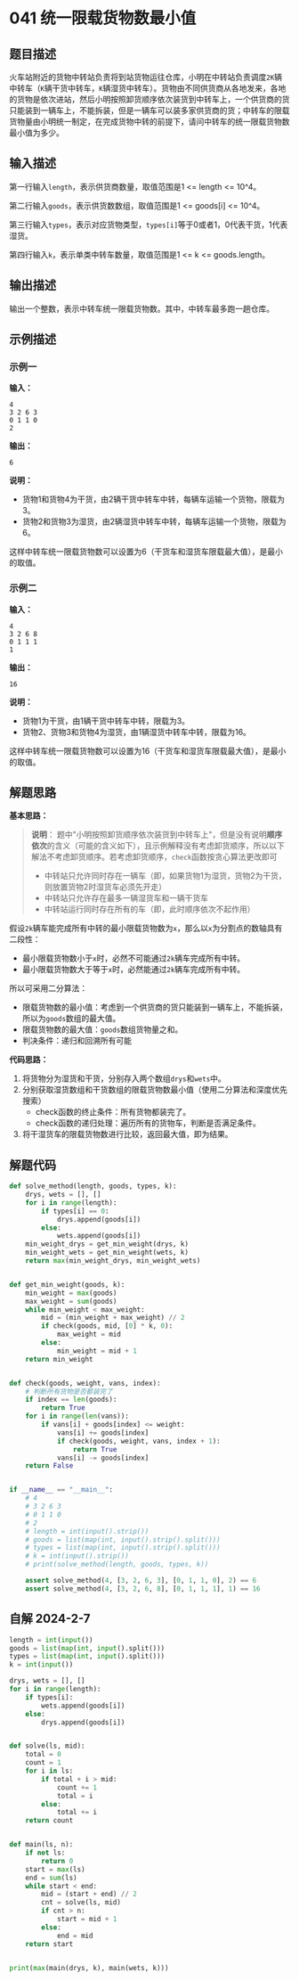 # 041 统一限载货物数最小值

## 题目描述

火车站附近的货物中转站负责将到站货物运往仓库，小明在中转站负责调度`2K`辆中转车（`K`辆干货中转车，`K`辆湿货中转车）。货物由不同供货商从各地发来，各地的货物是依次进站，然后小明按照卸货顺序依次装货到中转车上，一个供货商的货只能装到一辆车上，不能拆装，但是一辆车可以装多家供货商的货；中转车的限载货物量由小明统一制定，在完成货物中转的前提下，请问中转车的统一限载货物数最小值为多少。

## 输入描述

第一行输入`length`，表示供货商数量，取值范围是1 <= length <= 10^4。

第二行输入`goods`，表示供货数数组，取值范围是1 <= goods[i] <= 10^4。

第三行输入`types`，表示对应货物类型，`types[i]`等于0或者1，0代表干货，1代表湿货。

第四行输入`k`，表示单类中转车数量，取值范围是1 <= k <= goods.length。

## 输出描述

输出一个整数，表示中转车统一限载货物数。其中，中转车最多跑一趟仓库。

## 示例描述

### 示例一

**输入：**
```text
4
3 2 6 3
0 1 1 0
2
```

**输出：**
```text
6
```

**说明：**

- 货物1和货物4为干货，由2辆干货中转车中转，每辆车运输一个货物，限载为3。
- 货物2和货物3为湿货，由2辆湿货中转车中转，每辆车运输一个货物，限载为6。

这样中转车统一限载货物数可以设置为6（干货车和湿货车限载最大值），是最小的取值。

### 示例二

**输入：**
```text
4
3 2 6 8
0 1 1 1
1
```

**输出：**
```text
16
```

**说明：**

- 货物1为干货，由1辆干货中转车中转，限载为3。
- 货物2、货物3和货物4为湿货，由1辆湿货中转车中转，限载为16。

这样中转车统一限载货物数可以设置为16（干货车和湿货车限载最大值），是最小的取值。

## 解题思路

**基本思路：**

> **说明**： 题中"小明按照卸货顺序依次装货到中转车上"，但是没有说明**顺序依次**的含义（可能的含义如下），且示例解释没有考虑卸货顺序，所以以下解法不考虑卸货顺序。若考虑卸货顺序，`check`函数按贪心算法更改即可
> - 中转站只允许同时存在一辆车（即，如果货物1为湿货，货物2为干货，则放置货物2时湿货车必须先开走）
> - 中转站只允许存在最多一辆湿货车和一辆干货车
> - 中转站运行同时存在所有的车（即，此时顺序依次不起作用）

假设`2k`辆车能完成所有中转的最小限载货物数为`x`，那么以`x`为分割点的数轴具有二段性：
- 最小限载货物数小于`x`时，必然不可能通过`2k`辆车完成所有中转。
- 最小限载货物数大于等于`x`时，必然能通过`2k`辆车完成所有中转。

所以可采用二分算法：
- 限载货物数的最小值：考虑到一个供货商的货只能装到一辆车上，不能拆装，所以为`goods`数组的最大值。
- 限载货物数的最大值：`goods`数组货物量之和。
- 判决条件：递归和回溯所有可能

**代码思路：**
1. 将货物分为湿货和干货，分别存入两个数组`drys`和`wets`中。
2. 分别获取湿货数组和干货数组的限载货物数最小值（使用二分算法和深度优先搜索）
    - check函数的终止条件：所有货物都装完了。
    - check函数的递归处理：遍历所有的货物车，判断是否满足条件。
3. 将干湿货车的限载货物数进行比较，返回最大值，即为结果。

## 解题代码
```python
def solve_method(length, goods, types, k):
    drys, wets = [], []
    for i in range(length):
        if types[i] == 0:
            drys.append(goods[i])
        else:
            wets.append(goods[i])
    min_weight_drys = get_min_weight(drys, k)
    min_weight_wets = get_min_weight(wets, k)
    return max(min_weight_drys, min_weight_wets)


def get_min_weight(goods, k):
    min_weight = max(goods)
    max_weight = sum(goods)
    while min_weight < max_weight:
        mid = (min_weight + max_weight) // 2
        if check(goods, mid, [0] * k, 0):
            max_weight = mid
        else:
            min_weight = mid + 1
    return min_weight


def check(goods, weight, vans, index):
    # 判断所有货物是否都装完了
    if index == len(goods):
        return True
    for i in range(len(vans)):
        if vans[i] + goods[index] <= weight:
            vans[i] += goods[index]
            if check(goods, weight, vans, index + 1):
                return True
            vans[i] -= goods[index]
    return False


if __name__ == "__main__":
    # 4
    # 3 2 6 3
    # 0 1 1 0
    # 2
    # length = int(input().strip())
    # goods = list(map(int, input().strip().split()))
    # types = list(map(int, input().strip().split()))
    # k = int(input().strip())
    # print(solve_method(length, goods, types, k))

    assert solve_method(4, [3, 2, 6, 3], [0, 1, 1, 0], 2) == 6
    assert solve_method(4, [3, 2, 6, 8], [0, 1, 1, 1], 1) == 16
```
## 自解 2024-2-7
```python
length = int(input())
goods = list(map(int, input().split()))
types = list(map(int, input().split()))
k = int(input())

drys, wets = [], []
for i in range(length):
    if types[i]:
        wets.append(goods[i])
    else:
        drys.append(goods[i])


def solve(ls, mid):
    total = 0
    count = 1
    for i in ls:
        if total + i > mid:
            count += 1
            total = i
        else:
            total += i
    return count


def main(ls, n):
    if not ls:
        return 0
    start = max(ls)
    end = sum(ls)
    while start < end:
        mid = (start + end) // 2
        cnt = solve(ls, mid)
        if cnt > n:
            start = mid + 1
        else:
            end = mid
    return start


print(max(main(drys, k), main(wets, k)))
```
